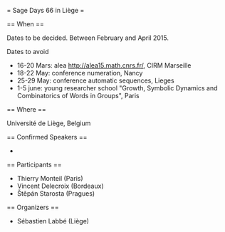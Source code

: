 = Sage Days 66 in Liège =

== When ==

Dates to be decided. Between February and April 2015.

Dates to avoid

 * 16-20 Mars: alea http://alea15.math.cnrs.fr/, CIRM Marseille
 * 18-22 May: conference numeration, Nancy
 * 25-29 May: conference automatic sequences, Lieges
 * 1-5 june: young researcher school "Growth, Symbolic Dynamics and Combinatorics of Words in Groups", Paris

== Where ==

Université de Liège, Belgium

== Confirmed Speakers ==

 * 

== Participants ==

 * Thierry Monteil (Paris)
 * Vincent Delecroix (Bordeaux)
 * Štěpán Starosta (Pragues)

== Organizers ==

  * Sébastien Labbé (Liège)
